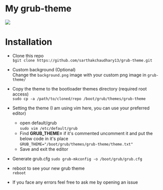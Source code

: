 # My grub-theme

<img src = "https://preview.redd.it/roh9dg2s2m851.jpg?width=960&crop=smart&auto=webp&s=cba2a4896da57f0935d234fb1c7bb4a4d706762b">

# Installation
- Clone this repo  
`$git clone https://github.com/sarthakchaudhary13/grub-theme.git`

- Custom background (Optional)  
Change the `background.png` image with your custom png image in `grub-theme/`

- Copy the theme to the bootloader themes directory (required root access)  
`sudo cp -a /path/to/cloned/repo /boot/grub/themes/grub-theme`

- Setting the theme (I am using vim here, you can use your preferred editor)
  - open default/grub  
   `sudo vim /etc/default/grub`
  - Find **GRUB_THEME=** if it's commented uncomment it and put the below code in it's place  
  `GRUB_THEME="/boot/grub/themes/grub-theme/theme.txt"`
  - Save and exit the editor
  
- Generate grub.cfg 
 `sudo grub-mkconfig -o /boot/grub/grub.cfg`
 
 - reboot to see your new grub theme  
 `reboot`
 - If you face any errors feel free to ask me by opening an issue
